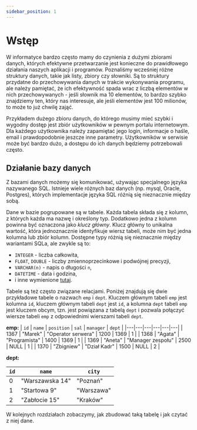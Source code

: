 ```yaml
---
sidebar_position: 1
---
```


# Wstęp

W informatyce bardzo często mamy do czynienia z dużymi zbiorami danych, których
efektywne przetwarzanie jest konieczne do prawidłowego działania naszych
aplikacji i programów. Poznaliśmy wcześniej różne struktury danych, takie jak
listy, zbiory czy słowniki. Są to struktury przydatne do przechowywania
danych w trakcie wykonywania programu, ale należy pamiętać, że ich efektywność
spada wrac z liczbą elementów w nich przechowywanych - jeśli słownik ma 10
elementów, to bardzo szybko znajdziemy ten, który nas interesuje, ale jeśli
elementów jest 100 milionów, to może to już chwilę zająć.

Przykładem dużego zbioru danych, do którego musimy mieć szybki i wygodny dostęp
jest zbiór użytkowników w pewnym portalu internetowym. Dla każdego użytkownika
należy zapamiętać jego login, informacje o haśle, email i prawdopodobnie jeszcze
inne parametry. Użytkowników w serwisie może być bardzo dużo, a dostępu do ich
danych będziemy potrzebowali często.

## Działanie bazy danych

Z bazami danych możemy się komunikować, używając specjalnego języka nazywanego
SQL. Istnieje wiele różnych baz danych (np. mysql, Oracle, Postgres), których
implementacje języka SQL różnią się nieznacznie między sobą.

Dane w bazie pogrupowane są w tabele. Każda tabela składa się z kolumn, z których
każda ma nazwę i określony typ. Dodatkowo jedna z kolumn powinna być oznaczona
jako *klucz główny*. Klucz główny to unikalna wartość, która jednoznacznie
identyfikuje wiersz tabeli, może nim być jedna kolumna lub zbiór kolumn.
Dostępne typy różnią się nieznacznie między wariantami SQLa, ale zwykle są to:
- `INTEGER` - liczba całkowita,
- `FLOAT`, `DOUBLE` - liczby zmiennoprzecinkowe i podwójnej precyzji,
- `VARCHAR(n)` - napis o długości `n`,
- `DATETIME` - data i godzina,
- i inne wymienione [tutaj](https://www.w3schools.com/sql/sql_datatypes.asp).

Tabele są też często związane relacjami. Poniżej znajdują się dwie przykładowe
tabele o nazwach `emp` i `dept`. Kluczem głównym tabeli `emp` jest kolumna `id`,
kluczem głównym tabeli `dept` jest `id`, a kolumna `dept` tabeli `emp` jest
kluczem obcym, tzn. jest powiązana z tabelą `dept` i pozwala połączyć wiersze
tabeli `emp` z odpowiednimi wierszami tabeli `dept`.

**emp:**
| `id` | `name` | `position` | `sal` | `manager` | `dept` |
|---|---|---|---|---|---|
| 1367 | "Marek" | "Operator serwera" | 1200 | 1369 | 1 |
| 1368 | "Agata" | "Programista" | 1400 | 1369 | 1 |
| 1369 | "Aneta" | "Manager zespołu" | 2500 | NULL | 1 |
| 1370 | "Zbigniew" | "Dział Kadr" | 1500 | NULL | 2 |

**dept:**

| `id` | `name` | `city` |
|---|---|---|
| 0 | "Warszawska 14" | "Poznań" |
| 1 | "Startowa 9" | "Warszawa" |
| 2 | "Zabłocie 15" | "Kraków" |

W kolejnych rozdziałach zobaczymy, jak zbudować taką tabelę i jak czytać z niej
dane.
